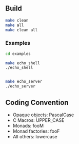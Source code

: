 ## Build


```bash
make clean
make all
make clean all
```


### Examples

```bash
cd examples

make echo_shell
./echo_shell


make echo_server
./echo_server
```

## Coding Convention

- Opaque objects: PascalCase
- C Macros: UPPER_CASE
- Monads: fooM
- Monad factories: fooF
- All others: lowercase

